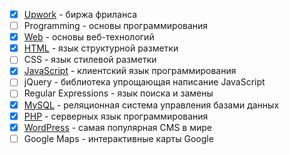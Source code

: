 - [x] [Upwork](content/upwork/readme.md) - биржа фриланса
- [ ] Programming - основы программирования
- [x] [Web](content/web/readme.md) - основы веб-технологий
- [x] [HTML](content/html/readme.md) - язык структурной разметки
- [ ] CSS - язык стилевой разметки
- [x] [JavaScript](content/javascript/readme.md) - клиентский язык программирования
- [ ] jQuery - библиотека упрощающая написание JavaScript
- [ ] Regular Expressions - язык поиска и замены
- [x] [MySQL](content/mysql/readme.md) - реляционная система управления базами данных
- [x] [PHP](content/php/readme.md) - серверных язык программирования
- [x] [WordPress](content/wordpress/readme.md) - самая популярная CMS в мире
- [ ] Google Maps - интерактивные карты Google